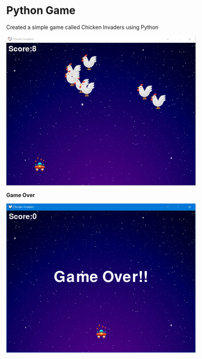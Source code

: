 # Python Game

Created a simple game called Chicken Invaders using Python 

![Score](https://github.com/Bhagyalakshmi18/Python-Game/blob/master/score.PNG)

__Game Over__

![Game over](https://github.com/Bhagyalakshmi18/Python-Game/blob/master/game%20over.PNG)
